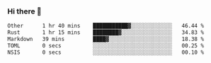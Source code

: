 ### Hi there 👋

<!--
**WShiBin/WShiBin** is a ✨ _special_ ✨ repository because its `README.md` (this file) appears on your GitHub profile.

Here are some ideas to get you started:

- 🔭 I’m currently working on ...
- 🌱 I’m currently learning ...
- 👯 I’m looking to collaborate on ...
- 🤔 I’m looking for help with ...
- 💬 Ask me about ...
- 📫 How to reach me: ...
- 😄 Pronouns: ...
- ⚡ Fun fact: ...
-->

<!--START_SECTION:waka-->

```txt
Other      1 hr 40 mins    ███████████▓░░░░░░░░░░░░░   46.44 %
Rust       1 hr 15 mins    ████████▓░░░░░░░░░░░░░░░░   34.83 %
Markdown   39 mins         ████▓░░░░░░░░░░░░░░░░░░░░   18.38 %
TOML       0 secs          ░░░░░░░░░░░░░░░░░░░░░░░░░   00.25 %
NSIS       0 secs          ░░░░░░░░░░░░░░░░░░░░░░░░░   00.10 %
```

<!--END_SECTION:waka-->
